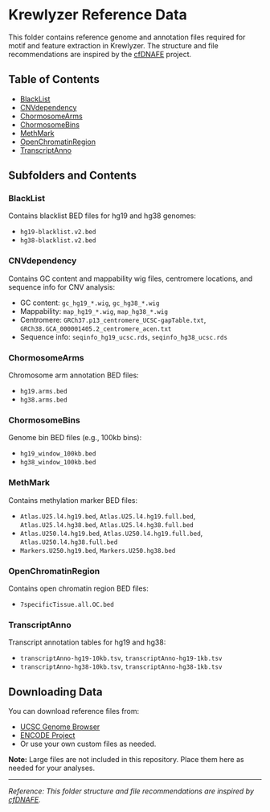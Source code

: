 # Krewlyzer Reference Data

This folder contains reference genome and annotation files required for motif and feature extraction in Krewlyzer. The structure and file recommendations are inspired by the [cfDNAFE](https://github.com/Cuiwanxin1998/cfDNAFE) project.

## Table of Contents
- [BlackList](#blacklist)
- [CNVdependency](#cnvdependency)
- [ChormosomeArms](#chormosomearms)
- [ChormosomeBins](#chormosomebins)
- [MethMark](#methmark)
- [OpenChromatinRegion](#openchromatinregion)
- [TranscriptAnno](#transcriptanno)

## Subfolders and Contents

### BlackList
Contains blacklist BED files for hg19 and hg38 genomes:
- `hg19-blacklist.v2.bed`
- `hg38-blacklist.v2.bed`

### CNVdependency
Contains GC content and mappability wig files, centromere locations, and sequence info for CNV analysis:
- GC content: `gc_hg19_*.wig`, `gc_hg38_*.wig`
- Mappability: `map_hg19_*.wig`, `map_hg38_*.wig`
- Centromere: `GRCh37.p13_centromere_UCSC-gapTable.txt`, `GRCh38.GCA_000001405.2_centromere_acen.txt`
- Sequence info: `seqinfo_hg19_ucsc.rds`, `seqinfo_hg38_ucsc.rds`

### ChormosomeArms
Chromosome arm annotation BED files:
- `hg19.arms.bed`
- `hg38.arms.bed`

### ChormosomeBins
Genome bin BED files (e.g., 100kb bins):
- `hg19_window_100kb.bed`
- `hg38_window_100kb.bed`

### MethMark
Contains methylation marker BED files:
- `Atlas.U25.l4.hg19.bed`, `Atlas.U25.l4.hg19.full.bed`, `Atlas.U25.l4.hg38.bed`, `Atlas.U25.l4.hg38.full.bed`
- `Atlas.U250.l4.hg19.bed`, `Atlas.U250.l4.hg19.full.bed`, `Atlas.U250.l4.hg38.full.bed`
- `Markers.U250.hg19.bed`, `Markers.U250.hg38.bed`

### OpenChromatinRegion
Contains open chromatin region BED files:
- `7specificTissue.all.OC.bed`

### TranscriptAnno
Transcript annotation tables for hg19 and hg38:
- `transcriptAnno-hg19-10kb.tsv`, `transcriptAnno-hg19-1kb.tsv`
- `transcriptAnno-hg38-10kb.tsv`, `transcriptAnno-hg38-1kb.tsv`

## Downloading Data
You can download reference files from:
- [UCSC Genome Browser](https://hgdownload.soe.ucsc.edu/goldenPath/hg19/bigZips/)
- [ENCODE Project](https://www.encodeproject.org/)
- Or use your own custom files as needed.

**Note:** Large files are not included in this repository. Place them here as needed for your analyses.

---

*Reference: This folder structure and file recommendations are inspired by [cfDNAFE](https://github.com/Cuiwanxin1998/cfDNAFE).*
